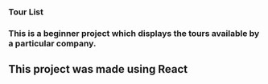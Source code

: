 ### Tour List
### This is a beginner project which displays the tours available by a particular company.

## This project was made using React

